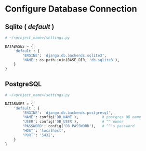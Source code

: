 # Configure Database Connection

## Sqlite ( _default_ )

```python
# ~/<project_name>/settings.py

DATABASES = {
    'default': {
        'ENGINE': 'django.db.backends.sqlite3',
        'NAME': os.path.join(BASE_DIR, 'db.sqlite3'),
    }
}
```


## PostgreSQL

```python
# ~/<project_name>/settings.py

DATABASES = {
    'default': {
        'ENGINE': 'django.db.backends.postgresql',
        'NAME': config('DB_NAME'),           # postgres DB name
        'USER': config('DB_USER'),           # ^^ owner
        'PASSWORD': config('DB_PASSWORD'),   # ^^'s password
        'HOST': 'localhost',
        'PORT': '5432',
    }
}
```